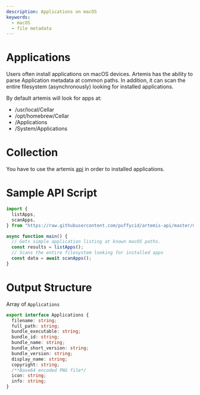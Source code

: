 ```yaml
---
description: Applications on macOS
keywords:
  - macOS
  - file metadata
---
```


# Applications

Users often install applications on macOS devices. Artemis has the ability to
parse Application metadata at common paths. In addition, it can scan the entire
filesystem (asynchronously) looking for installed applications.

By default artemis will look for apps at:

- /usr/local/Cellar
- /opt/homebrew/Cellar
- /Applications
- /System/Applications

# Collection

You have to use the artemis [api](../../API/overview.md) in order to installed
applications.

# Sample API Script

```typescript
import {
  listApps,
  scanApps,
} from "https://raw.githubusercontent.com/puffycid/artemis-api/master/mod.ts";

async function main() {
  // Gets simple application listing at known macOS paths.
  const results = listApps();
  // Scans the entire filesystem looking for installed apps
  const data = await scanApps();
}
```

# Output Structure

Array of `Applications`

```typescript
export interface Applications {
  filename: string;
  full_path: string;
  bundle_executable: string;
  bundle_id: string;
  bundle_name: string;
  bundle_short_version: string;
  bundle_version: string;
  display_name: string;
  copyright: string;
  /**Base64 encoded PNG file*/
  icon: string;
  info: string;
}
```
